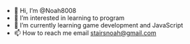 - 👋 Hi, I’m @Noah8008
- 👀 I’m interested in learning to program
- 🌱 I’m currently learning game development and JavaScript
- 📫 How to reach me email stairsnoah@gmail.com

<!---
Noah8008/Noah8008 is a ✨ special ✨ repository because its `README.md` (this file) appears on your GitHub profile.
You can click the Preview link to take a look at your changes.
--->
